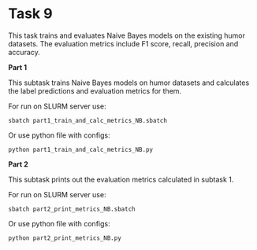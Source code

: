 # Task 9

This task trains and evaluates Naive Bayes models on the existing humor datasets. The evaluation metrics include F1 score, recall, precision and accuracy.

**Part 1**

This subtask trains Naive Bayes models on humor datasets and calculates the label predictions and evaluation metrics for them.

For run on SLURM server use:

```
sbatch part1_train_and_calc_metrics_NB.sbatch
```

Or use python file with configs:

```
python part1_train_and_calc_metrics_NB.py
```

**Part 2**

This subtask prints out the evaluation metrics calculated in subtask 1.

For run on SLURM server use:

```
sbatch part2_print_metrics_NB.sbatch
```

Or use python file with configs:

```
python part2_print_metrics_NB.py
```
